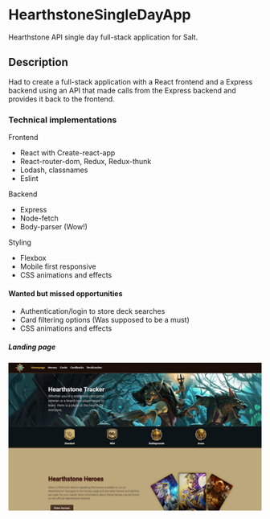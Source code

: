 # HearthstoneSingleDayApp

Hearthstone API single day full-stack application for Salt.

## Description

Had to create a full-stack application with a React frontend and a Express backend using an API that made calls from the Express backend and provides it back to the frontend.

### Technical implementations

Frontend

- React with Create-react-app
- React-router-dom, Redux, Redux-thunk
- Lodash, classnames
- Eslint

Backend

- Express
- Node-fetch
- Body-parser (Wow!)

Styling

- Flexbox
- Mobile first responsive
- CSS animations and effects

#### Wanted but missed opportunities

- Authentication/login to store deck searches
- Card filtering options (Was supposed to be a must)
- CSS animations and effects

##### Landing page

![HeartstoneTracker](github.JPG)
